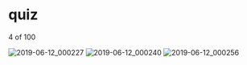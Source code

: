 # quiz
4 of 100


![2019-06-12_000227](https://user-images.githubusercontent.com/46414243/59310122-a9562b80-8ca5-11e9-937c-18f07100a1d6.png) ![2019-06-12_000240](https://user-images.githubusercontent.com/46414243/59310123-a9eec200-8ca5-11e9-963e-8506363252fc.png)
![2019-06-12_000256](https://user-images.githubusercontent.com/46414243/59310124-a9eec200-8ca5-11e9-875e-41beda52e99a.png) 

